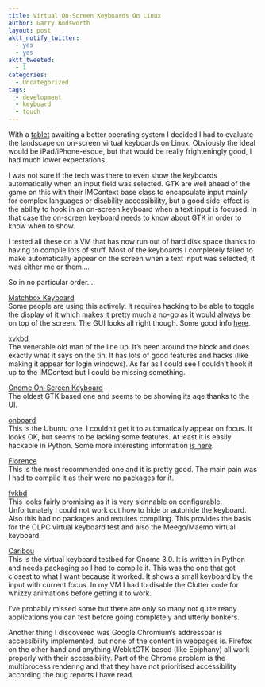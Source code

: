 ```yaml
---
title: Virtual On-Screen Keyboards On Linux
author: Garry Bodsworth
layout: post
aktt_notify_twitter:
  - yes
  - yes
aktt_tweeted:
  - 1
categories:
  - Uncategorized
tags:
  - development
  - keyboard
  - touch
---
```

With a [tablet][1] awaiting a better operating system I decided I had to evaluate the landscape on on-screen virtual keyboards on Linux. Obviously the ideal would be iPad/iPhone-esque, but that would be really frighteningly good, I had much lower expectations.

I was not sure if the tech was there to even show the keyboards automatically when an input field was selected. GTK are well ahead of the game on this with their IMContext base class to encapsulate input mainly for complex languages or disability accessibility, but a good side-effect is the ability to hook in an on-screen keyboard when a text input is focused. In that case the on-screen keyboard needs to know about GTK in order to know when to show.

I tested all these on a VM that has now run out of hard disk space thanks to having to compile lots of stuff. Most of the keyboards I completely failed to make automatically appear on the screen when a text input was selected, it was either me or them&#8230;.

So in no particular order&#8230;.

[Matchbox Keyboard][2]  
Some people are using this actively. It requires hacking to be able to toggle the display of it which makes it pretty much a no-go as it would always be on top of the screen. The GUI looks all right though. Some good info [here][3].

[xvkbd][4]  
The venerable old man of the line up. It&#8217;s been around the block and does exactly what it says on the tin. It has lots of good features and hacks (like making it appear for login windows). As far as I could see I couldn&#8217;t hook it up to the IMContext but I could be missing something.

[Gnome On-Screen Keyboard][5]  
The oldest GTK based one and seems to be showing its age thanks to the UI.

[onboard][6]  
This is the Ubuntu one. I couldn&#8217;t get it to automatically appear on focus. It looks OK, but seems to be lacking some features. At least it is easily hackable in Python. Some more interesting information [is here][7].

[Florence][8]  
This is the most recommended one and it is pretty good. The main pain was I had to compile it as their were no packages for it.

[fvkbd][9]  
This looks fairly promising as it is very skinnable on configurable. Unfortunately I could not work out how to hide or autohide the keyboard. Also this had no packages and requires compiling. This provides the basis for the OLPC virtual keyboard test and also the Meego/Maemo virtual keyboard.

[Caribou][10]  
This is the virtual keyboard testbed for Gnome 3.0. It is written in Python and needs packaging so I had to compile it. This was the one that got closest to what I want because it worked. It shows a small keyboard by the input with current focus. In my VM I had to disable the Clutter code for whizzy animations before getting it to work.

I&#8217;ve probably missed some but there are only so many not quite ready applications you can test before going completely and utterly bonkers.

Another thing I discovered was Google Chromium&#8217;s addressbar is accessibility implemented, but none of the content in webpages is. Firefox on the other hand and anything WebkitGTK based (like Epiphany) all work properly with their accessibility. Part of the Chrome problem is the multiprocess rendering and that they have not prioritised accessibility according the bug reports I have read.

 [1]: http://thejoojoo.com
 [2]: http://matchbox-project.org/?p=1
 [3]: http://japiblog.dddgames.com/?p=15
 [4]: http://homepage3.nifty.com/tsato/xvkbd/
 [5]: http://www.gok.ca/
 [6]: https://wiki.ubuntu.com/Accessibility/Projects/onBoard
 [7]: http://www.combibo.net/articles/using_an_onscreen_keyboard_in_ubuntu/
 [8]: http://florence.sourceforge.net/english.html
 [9]: http://gitorious.org/fvkbd
 [10]: http://live.gnome.org/Caribou